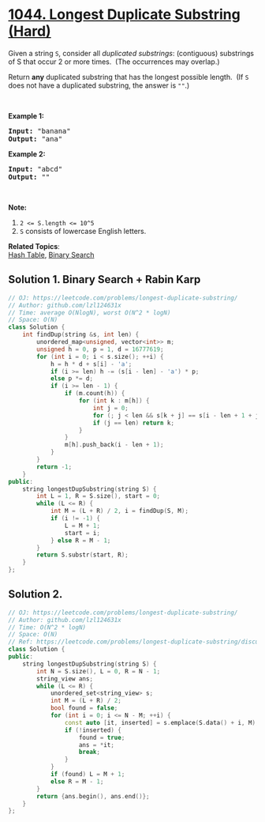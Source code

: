 # [1044. Longest Duplicate Substring (Hard)](https://leetcode.com/problems/longest-duplicate-substring/)

<p>Given a string <code>S</code>, consider all <em>duplicated substrings</em>: (contiguous) substrings of S that occur 2 or more times.&nbsp; (The occurrences&nbsp;may overlap.)</p>

<p>Return <strong>any</strong> duplicated&nbsp;substring that has the longest possible length.&nbsp; (If <code>S</code> does not have a duplicated substring, the answer is <code>""</code>.)</p>

<p>&nbsp;</p>

<p><strong>Example 1:</strong></p>

<pre><strong>Input: </strong><span id="example-input-1-1">"banana"</span>
<strong>Output: </strong><span id="example-output-1">"ana"</span>
</pre>

<p><strong>Example 2:</strong></p>

<pre><strong>Input: </strong><span id="example-input-2-1">"abcd"</span>
<strong>Output: </strong><span id="example-output-2">""</span>
</pre>

<p>&nbsp;</p>

<p><strong>Note:</strong></p>

<ol>
	<li><code>2 &lt;= S.length &lt;= 10^5</code></li>
	<li><code>S</code> consists of lowercase English letters.</li>
</ol>


**Related Topics**:  
[Hash Table](https://leetcode.com/tag/hash-table/), [Binary Search](https://leetcode.com/tag/binary-search/)

## Solution 1. Binary Search + Rabin Karp

```cpp
// OJ: https://leetcode.com/problems/longest-duplicate-substring/
// Author: github.com/lzl124631x
// Time: average O(NlogN), worst O(N^2 * logN)
// Space: O(N)
class Solution {
    int findDup(string &s, int len) {
        unordered_map<unsigned, vector<int>> m;
        unsigned h = 0, p = 1, d = 16777619;
        for (int i = 0; i < s.size(); ++i) {
            h = h * d + s[i] - 'a';
            if (i >= len) h -= (s[i - len] - 'a') * p;
            else p *= d;
            if (i >= len - 1) {
                if (m.count(h)) {
                    for (int k : m[h]) {
                        int j = 0;
                        for (; j < len && s[k + j] == s[i - len + 1 + j]; ++j);
                        if (j == len) return k;
                    } 
                }
                m[h].push_back(i - len + 1);
            }
        }
        return -1;
    }
public:
    string longestDupSubstring(string S) {
        int L = 1, R = S.size(), start = 0;
        while (L <= R) {
            int M = (L + R) / 2, i = findDup(S, M);
            if (i != -1) {
                L = M + 1;
                start = i;
            } else R = M - 1;
        }
        return S.substr(start, R);
    }
};
```

## Solution 2.

```cpp
// OJ: https://leetcode.com/problems/longest-duplicate-substring/
// Author: github.com/lzl124631x
// Time: O(N^2 * logN)
// Space: O(N)
// Ref: https://leetcode.com/problems/longest-duplicate-substring/discuss/695101/C%2B%2B-short-O(n-log(n))-solution-with-std%3A%3Aunordered_setlessstd%3A%3Astring_viewgreater
class Solution {
public:
    string longestDupSubstring(string S) {
        int N = S.size(), L = 0, R = N - 1;
        string_view ans;
        while (L <= R) {
            unordered_set<string_view> s;
            int M = (L + R) / 2;
            bool found = false;
            for (int i = 0; i <= N - M; ++i) {
                const auto [it, inserted] = s.emplace(S.data() + i, M);
                if (!inserted) {
                    found = true;
                    ans = *it;
                    break;
                }
            }
            if (found) L = M + 1;
            else R = M - 1;
        }
        return {ans.begin(), ans.end()};
    }
};
```